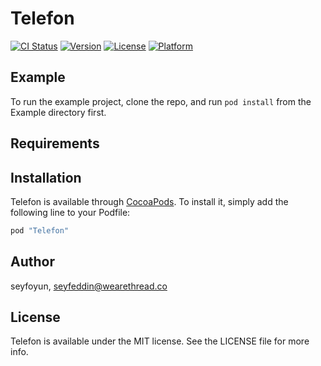 # Telefon

[![CI Status](http://img.shields.io/travis/seyfoyun/Telefon.svg?style=flat)](https://travis-ci.org/seyfoyun/Telefon)
[![Version](https://img.shields.io/cocoapods/v/Telefon.svg?style=flat)](http://cocoapods.org/pods/Telefon)
[![License](https://img.shields.io/cocoapods/l/Telefon.svg?style=flat)](http://cocoapods.org/pods/Telefon)
[![Platform](https://img.shields.io/cocoapods/p/Telefon.svg?style=flat)](http://cocoapods.org/pods/Telefon)

## Example

To run the example project, clone the repo, and run `pod install` from the Example directory first.

## Requirements

## Installation

Telefon is available through [CocoaPods](http://cocoapods.org). To install
it, simply add the following line to your Podfile:

```ruby
pod "Telefon"
```

## Author

seyfoyun, seyfeddin@wearethread.co

## License

Telefon is available under the MIT license. See the LICENSE file for more info.
